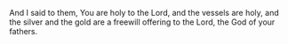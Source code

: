 And I said to them, You are holy to the Lord, and the vessels are holy, and the silver and the gold are a freewill offering to the Lord, the God of your fathers.
